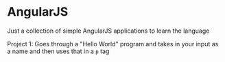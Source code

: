 # AngularJS
Just a collection of simple AngularJS applications to learn the language

Project 1:
Goes through a "Hello World" program and takes in your input as a name and then uses that in a `p`  tag
